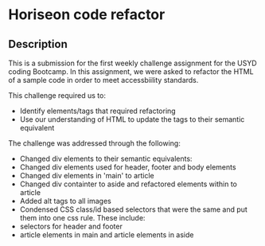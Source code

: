 # Horiseon code refactor

## Description
This is a submission for the first weekly challenge assignment for the USYD coding Bootcamp. In this assignment, we were asked to refactor the HTML of a sample code in order to meet accessbiility standards.

This challenge required us to:
- Identify elements/tags that required refactoring 
- Use our understanding of HTML to update the tags to their semantic equivalent

The challenge was addressed through the following:
- Changed div elements to their semantic equivalents:
 - Changed div elements used for header, footer and body elements
 - Changed div elements in 'main' to article
 - Changed div containter to aside and refactored elements within to article
- Added alt tags to all images 
- Condensed CSS class/id based selectors that were the same and put them into one css rule. These include:
 - selectors for header and footer
 - article elements in main and article elements in aside



